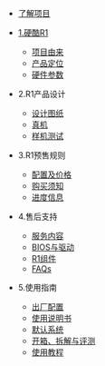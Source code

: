 <!-- docs/_sidebar.md -->

- [了解项目](/1Page.md)

- [1.硬酷R1](/README.md)
  - [项目由来](/project/introduction.md)
  - [产品定位](/project/position.md)
  - [硬件参数](/project/hardware_design.md)
  
- 2.R1产品设计
  - [设计图纸](/hardwareDesign/Design.md)
  - [真机]()
  - [样机测试](/)
  
- 3.R1预售规则
  - [配置及价格](/Buying/prices.md)
  - [购买须知](/Buying/must_know.md)
  - [进度信息](/Buying/process.md)
  
- 4.售后支持
  - [服务内容](/support/service.md)
  - [BIOS与驱动](/support/BIOS-Drivers.md)
  - [R1组件](/support/parts.md)
  - [FAQs](/support/FAQs.md)
  
- 5.使用指南
  - [出厂配置](/guidance/configuration.md)
  - [使用说明书](/guidance/manual.md)
  - [默认系统](/guidance/default_os.md)
  - [开箱、拆解与评测](/guidance/reviews.md)
  - [使用教程](/guidance/how-to-use.md)
  

